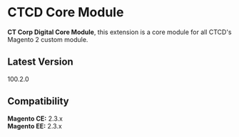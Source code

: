 # CTCD Core Module

**CT Corp Digital Core Module**, this extension is a core module for all CTCD's Magento 2 custom module.

## Latest Version

100.2.0

## Compatibility

**Magento CE:** 2.3.x<br/>
**Magento EE:** 2.3.x<br/>

